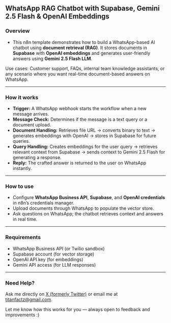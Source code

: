 ## WhatsApp RAG Chatbot with Supabase, Gemini 2.5 Flash & OpenAI Embeddings

### Overview

- This n8n template demonstrates how to build a WhatsApp-based AI chatbot using **document retrieval (RAG)**. It stores documents in **Supabase** with **OpenAI embeddings** and generates user-friendly answers using **Gemini 2.5 Flash LLM**.

Use cases: Customer support, FAQs, internal team knowledge assistants, or any scenario where you want real-time document-based answers on WhatsApp.

---

### How it works

* **Trigger:** A WhatsApp webhook starts the workflow when a new message arrives.
* **Message Check:** Determines if the message is a text query or a document upload.
* **Document Handling:** Retrieves file URL → converts binary to text → generates embeddings with OpenAI → stores in Supabase for future queries.
* **Query Handling:** Creates embeddings for the user query → retrieves relevant context from Supabase → sends context to Gemini 2.5 Flash for generating a response.
* **Reply:** The crafted answer is returned to the user on WhatsApp instantly.

---

### How to use

* Configure **WhatsApp Business API**, **Supabase**, and **OpenAI credentials** in n8n’s credentials manager.
* Upload documents through WhatsApp to populate the vector store.
* Ask questions on WhatsApp; the chatbot retrieves context and answers in real time.

---

### Requirements

* WhatsApp Business API (or Twilio sandbox)
* Supabase account (for vector storage)
* OpenAI API key (for embeddings)
* Gemini API access (for LLM responses)

---

### Need Help?

Ask me directly on [X (formerly Twitter)](https://x.com/manav170303) or email me at [titanfactz@gmail.com](mailto:titanfactz@gmail.com).

Let me know how this works for you — always open to feedback and improvements :)
